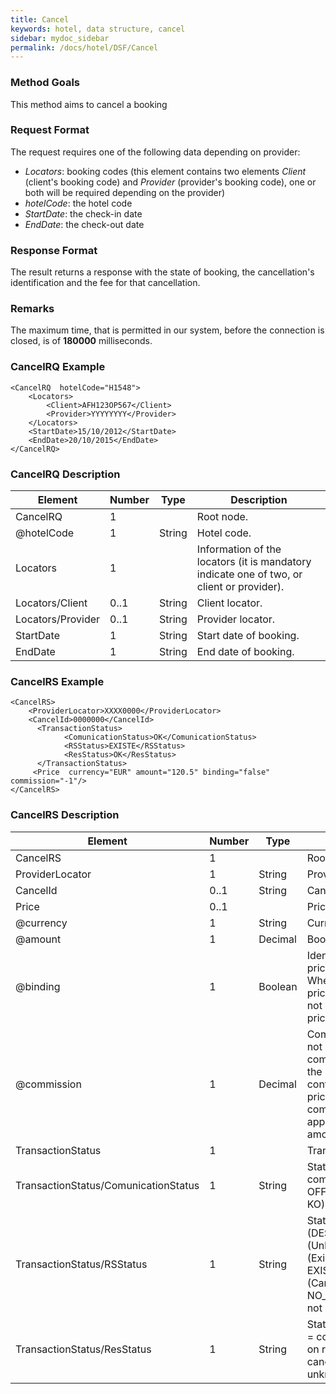 ```yaml
---
title: Cancel
keywords: hotel, data structure, cancel
sidebar: mydoc_sidebar
permalink: /docs/hotel/DSF/Cancel
---
```




### Method Goals


This method aims to cancel a booking



### Request Format


The request requires one of the following data depending on provider:

-   *Locators*: booking codes (this element contains two elements
    *Client* (client's booking code) and *Provider* (provider's booking
    code), one or both will be required depending on the provider)
-   *hotelCode*: the hotel code
-   *StartDate*: the check-in date
-   *EndDate*: the check-out date



### Response Format


The result returns a response with the state of booking, the
cancellation's identification and the fee for that cancellation.



### Remarks


The maximum time, that is permitted in our system, before the connection
is closed, is of **180000** milliseconds.



### CancelRQ Example


    <CancelRQ  hotelCode="H1548">
        <Locators>
            <Client>AFH123OP567</Client>
            <Provider>YYYYYYYY</Provider>
        </Locators>
        <StartDate>15/10/2012</StartDate>
        <EndDate>20/10/2015</EndDate>
    </CancelRQ>



### CancelRQ Description



| **Element**			| **Number**	| **Type**	| **Description**					|
| ----------------------------- | ------------- | ------------- | ----------------------------------------------------- |
| CancelRQ   			| 1          	|		| Root node.						|
| @hotelCode 			| 1    		| String	| Hotel code.						|
| Locators   			| 1          	|		| Information of the locators (it is mandatory indicate one of two, or client or provider).	|
| Locators/Client		| 0..1 		| String	| Client locator.					|
| Locators/Provider		| 0..1 		| String	| Provider locator.					|
| StartDate  			| 1    		| String	| Start date of booking.				|
| EndDate    			| 1    		| String	| End date of booking.					|




### CancelRS Example



    <CancelRS>
        <ProviderLocator>XXXX0000</ProviderLocator> 
        <CancelId>0000000</CancelId>
          <TransactionStatus>
                <ComunicationStatus>OK</ComunicationStatus>
                <RSStatus>EXISTE</RSStatus>
                <ResStatus>OK</ResStatus>
          </TransactionStatus>
         <Price  currency="EUR" amount="120.5" binding="false" commission="-1"/>
    </CancelRS>



### CancelRS Description



| **Element**				| **Number**	| **Type**	| **Description**						|
| ------------------------------------- | ------------- | ------------- | ------------------------------------------------------------- |
| CancelRS   				| 1          	|		| Root node.							|
| ProviderLocator			| 1    		| String	| Provider locator.						|
| CancelId   				| 0..1 		| String	| Cancellation id.  						|
| Price      				| 0..1       	|		| Price cancellation.						|
| @currency  				| 1    		| String	| Currency code. 						|
| @amount    				| 1    		| Decimal	| Book Amount.  						|
| @binding   				| 1    		| Boolean	| Identifies if is the price is binding ( When true the sale price returned **must** not be less than the price informed. |
| @commission				| 1    		| Decimal	| Commission ( -1 = not specified (will come indicated with the provider contract ), 0 = net price, X = % of the commission that applies to the amount.		|
| TransactionStatus			| 1          	|		| Transaction Status.						|
| TransactionStatus/ComunicationStatus	| 1    		| String	| Status communication ( OFFLINE, OK and KO).			|
| TransactionStatus/RSStatus		| 1    		| String	| Status response (DESCONOCIDO (Unknown), EXISTE (Exists), EXISTECANCELADA (Cancelled), NO_EXISTE (Does not exist)).	|
| TransactionStatus/ResStatus		| 1    		| String	| Status booking (OK = confirmed, RQ = on request, CN = cancelled, UN = unknown).	|




